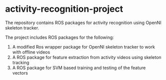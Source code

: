 activity-recognition-project
============================

The repository contains ROS packages for activity recognition using OpenNI skeleton tracker.

The project includes ROS packages for the following:

1. A modified Ros wrapper package for OpenNI skeleton tracker to work with offline videos
2. A ROS package for feature extraction from activity videos using skeleton tracking
3. A ROS package for SVM based training and testing of the feature vectors

